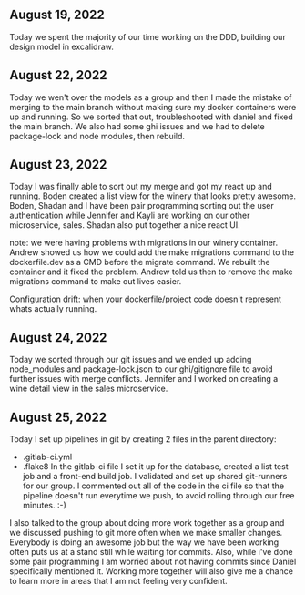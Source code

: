 

## August 19, 2022

Today we spent the majority of our time working on the DDD, building our design model in excalidraw. 

## August 22, 2022

Today we wen't over the models as a group and then I made the mistake of merging to the main branch without making sure my docker containers were up and running. So we sorted that out, troubleshooted with daniel and fixed the main branch. We also had some ghi issues and we had to delete package-lock and node modules, then rebuild. 

## August 23, 2022

Today I was finally able to sort out my merge and got my react up and running. Boden created a list view for the winery that looks pretty awesome. Boden, Shadan and I have been pair programming sorting out the user authentication while Jennifer and Kayli are working on our other microservice, sales. Shadan also put together a nice react UI.

note: we were having problems with migrations in our winery container. Andrew showed us how we could add the make migrations command to the dockerfile.dev as a CMD before the migrate command. We rebuilt the container and it fixed the problem. Andrew told us then to remove the make migrations command to make out lives easier. 

Configuration drift: when your dockerfile/project code doesn't represent whats actually running.

## August 24, 2022

Today we sorted through our git issues and we ended up adding node_modules and package-lock.json to our ghi/gitignore file to avoid further issues with merge conflicts. Jennifer and I worked on creating a wine detail view in the sales microservice. 

## August 25, 2022

Today I set up pipelines in git by creating 2 files in the parent directory:
- .gitlab-ci.yml
- .flake8
In the gitlab-ci file I set it up for the database, created a list test job and a front-end build job. I validated and set up shared git-runners for our group. I commented out all of the code in the ci file so that the pipeline doesn't run everytime we push, to avoid rolling through our free minutes. :-)

I also talked to the group about doing more work together as a group and we discussed pushing to git more often when we make smaller changes. Everybody is doing an awesome job but the way we have been working often puts us at a stand still while waiting for commits. Also, while i've done some pair programming I am worried about not having commits since Daniel specifically mentioned it. Working more together will also give me a chance to learn more in  areas that I am not feeling very confident. 